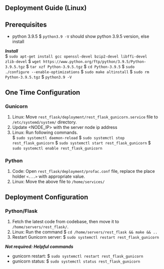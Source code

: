 ## Deployment Guide (Linux)

## Prerequisites

- python 3.9.5
    $ `python3.9 -V` should show python 3.9.5 version, else install
    
***Install***\
    $ `sudo apt-get install gcc openssl-devel bzip2-devel libffi-devel zlib-devel`
    $ `wget https://www.python.org/ftp/python/3.9.5/Python-3.9.5.tgz`
    $ `tar xzf Python-3.9.5.tgz`
    $ `cd Python-3.9.5`
    $ `sudo ./configure --enable-optimizations`
    $ `sudo make altinstall`
    $ `sudo rm Python-3.9.5.tgz`
    $ `python3.9 -V`

## One Time Configuration

### Gunicorn

1. Linux: Move `rest_flask/deployment/rest_flask_gunicorn.service` file to `/etc/systemd/system/` directory.
2. Update <NODE_IP> with the server node ip address
3. Linux: Run following commands.\
    $ `sudo systemctl daemon-reload`
    $ `sudo systemctl stop rest_flask_gunicorn`
    $ `sudo systemctl start rest_flask_gunicorn`
    $ `sudo systemctl enable rest_flask_gunicorn`

### Python
1. Code: Open `rest_flask/deployment/profac.conf` file, replace the place holder `<...>` with appropriate value.
2. Linux: Move the above file to `/home/services/`

## Deployment Configuration

### Python/Flask
1. Fetch the latest code from codebase, then move it to `/home/servers/rest_flask/`.
2. Linux: Run the command $ `cd /home/servers/rest_flask && make && ..`
3. Restart Gunicorn server: $ `sudo systemctl restart rest_flask_gunicorn`

***Not required: Helpful commands***
- gunicorn restart: $ `sudo systemctl restart rest_flask_gunicorn`
- gunicorn status: $ `sudo systemctl status rest_flask_gunicorn`